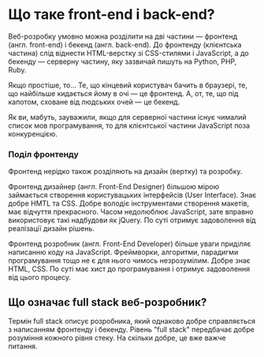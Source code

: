 # Що таке front-end і back-end?

Веб-розробку умовно можна розділити на дві частини — фронтенд (англ. front-end) і бекенд (англ. back-end). До фронтенду (клієнтська частина) слід віднести HTML-верстку зі CSS-стилями і JavaScript, а до бекенду — серверну частину, яку зазвичай пишуть на Python, PHP, Ruby.

Якщо простіше, то... Те, що кінцевий користувач бачить в браузері, те, що найбільше кидається йому в очі — це фронтенд. А, от, те, що під капотом, сховане від людських очей — це бекенд.

Як ви, мабуть, зауважили, якщо для серверної частини існує чималий список мов програмування, то для клієнтської частини JavaScript поза конкуренцією.

### Поділ фронтенду

Фронтенд нерідко також розділяють на дизайн (вертку) та розробку.

Фронтенд дизайнер (англ. Front-End Designer) більшою мірою займається створення користувацьких інтерфейсів (User Interface). Знає добре HMTL та CSS. Добре володіє інструментами створення макетів, має відчуття прекрасного. Часом недолюблює JavaScript, зате вправно використовує такі надбудови як  jQuery. По суті отримує задоволення від реалізації дизайн рішень.

Фронтенд розробник (англ. Front-End Developer) більше уваги приділяє написанню коду на JavaScript. Фреймворки, алгоритми, парадигми програмування тощо не є для нього чимось незрозумілим. Добре знає HTML, CSS. По суті має хист до програмування і отримує задоволення від цього процесу.

## Що означає full stack веб-розробник?

Термін full stack описує розробника, який однаково добре справляється з написанням фронтенду і бекенду. Рівень "full stack" передбачає добре розуміння кожного рівня стеку. На скільки добре, це вже важче питання.